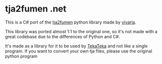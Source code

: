 # tja2fumen .net

This is a C# port of the [tja2fumen](https://github.com/vivaria/tja2fumen) python library made by [vivaria](https://github.com/vivaria).

This library was ported almost 1:1 to the original one, so it's not made with a great codebase due to the differences of Python and C#.

It's made as a library for it to be used by [TekaTeka](https://github.com/Renzo904/TekaTeka) and not like a single program. If you want to convert your own tja files, please use the original python program
